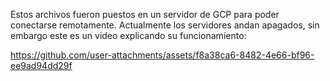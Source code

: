 Estos archivos fueron puestos en un servidor de GCP para poder conectarse remotamente. Actualmente los servidores andan apagados, sin embargo este es un video explicando su funcionamiento:

https://github.com/user-attachments/assets/f8a38ca6-8482-4e66-bf96-ee9ad94dd29f

